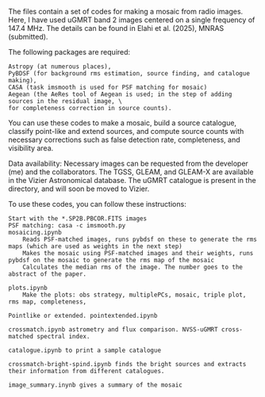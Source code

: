 The files contain a set of codes for making a mosaic from radio images. Here, I have used uGMRT band 2 images centered on a single frequency of 147.4 MHz. The details can be found in Elahi et al. (2025), MNRAS (submitted). 

The following packages are required: 

    Astropy (at numerous places), 
    PyBDSF (for background rms estimation, source finding, and catalogue making), 
    CASA (task imsmooth is used for PSF matching for mosaic) 
    Aegean (the AeRes tool of Aegean is used; in the step of adding sources in the residual image, \
    for completeness correction in source counts). 

You can use these codes to make a mosaic, build a source catalogue, classify point-like and extend sources, and compute source counts with necessary corrections such as false detection rate, completeness, and visibility area. 

Data availability:
    Necessary images can be requested from the developer (me) and the collaborators. 
    The TGSS, GLEAM, and GLEAM-X are available in the Vizier Astronomical database. 
    The uGMRT catalogue is present in the directory, and will soon be moved to Vizier. 

To use these codes, you can follow these instructions:
    
    Start with the *.SP2B.PBCOR.FITS images
    PSF matching: casa -c imsmooth.py
    mosaicing.ipynb
        Reads PSF-matched images, runs pybdsf on these to generate the rms maps (which are used as weights in the next step) 
        Makes the mosaic using PSF-matched images and their weights, runs pybdsf on the mosaic to generate the rms map of the mosaic
        Calculates the median rms of the image. The number goes to the abstract of the paper. 
    
    plots.ipynb
        Make the plots: obs strategy, multiplePCs, mosaic, triple plot, rms map, completeness, 
    
    Pointlike or extended. pointextended.ipynb
    
    crossmatch.ipynb astrometry and flux comparison. NVSS-uGMRT cross-matched spectral index. 
    
    catalogue.ipynb to print a sample catalogue
    
    crossmatch-bright-spind.ipynb finds the bright sources and extracts their information from different catalogues. 
    
    image_summary.inynb gives a summary of the mosaic


    
